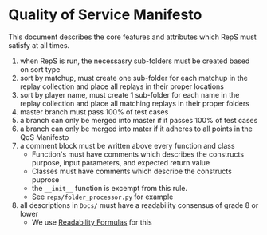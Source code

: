 # Quality of Service Manifesto
This document describes the core features and attributes which RepS must satisfy at all times.

1. when RepS is run, the necessasry sub-folders must be created based on sort type
2. sort by matchup, must create one sub-folder for each matchup in the replay collection and place all replays in their proper locations
3. sort by player name, must create 1 sub-folder for each name in the replay collection and place all matching replays in their proper folders
4. master branch must pass 100% of test cases
5. a branch can only be merged into master if it passes 100% of test cases
6. a branch can only be merged into mater if it adheres to all points in the QoS Manifesto
7. a comment block must be written above every function and class
    - Function's must have comments which describes the constructs purpose, input parameters, and expected return value
    - Classes must have comments which describe the constructs puprose
    - the `__init__` function is excempt from this rule.
    - See `reps/folder_processor.py` for example
8. all descriptions in `Docs/` must have a readability consensus of grade 8 or lower
    - We use [Readability Formulas](http://www.readabilityformulas.com/free-readability-formula-tests.php) for this